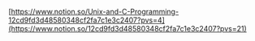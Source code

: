 [https://www.notion.so/Unix-and-C-Programming-12cd9fd3d48580348cf2fa7c1e3c2407?pvs=4](https://www.notion.so/12cd9fd3d48580348cf2fa7c1e3c2407?pvs=21)